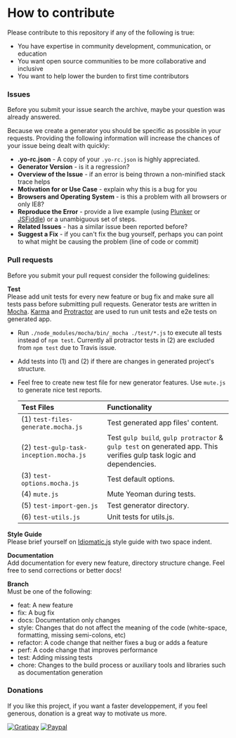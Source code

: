 # How to contribute
Please contribute to this repository if any of the following is true:
* You have expertise in community development, communication, or education
* You want open source communities to be more collaborative and inclusive
* You want to help lower the burden to first time contributors

### Issues

Before you submit your issue search the archive, maybe your question was already answered.

Because we create a generator you should be specific as possible in your requests. Providing the following information will increase the chances of your issue being dealt with quickly:
* **.yo-rc.json** - A copy of your `.yo-rc.json` is highly appreciated.
* **Generator Version** - is it a regression?
* **Overview of the Issue** - if an error is being thrown a non-minified stack trace helps
* **Motivation for or Use Case** - explain why this is a bug for you
* **Browsers and Operating System** - is this a problem with all browsers or only IE8?
* **Reproduce the Error** - provide a live example (using [Plunker](http://plnkr.co/edit/) or
  [JSFiddle](http://jsfiddle.net/)) or a unambiguous set of steps.
* **Related Issues** - has a similar issue been reported before?
* **Suggest a Fix** - if you can't fix the bug yourself, perhaps you can point to what might be
  causing the problem (line of code or commit)

### Pull requests

Before you submit your pull request consider the following guidelines:

**Test**  
Please add unit tests for every new feature or bug fix and make sure all tests pass before submitting pull requests. Generator tests are written in [Mocha](http://mochajs.org).  [Karma](http://karma-runner.github.io/0.12/index.html) and [Protractor](http://angular.github.io/protractor) are used to run unit tests and e2e tests on generated app.
* Run `./node_modules/mocha/bin/_mocha ./test/*.js` to execute all tests instead of `npm test`. Currently all protractor tests in (2) are excluded from `npm test` due to Travis issue. 
* Add tests into (1) and (2) if there are changes in generated project's structure. 
* Feel free to create new test file for new generator features. Use `mute.js` to generate nice test reports.

  | Test Files | Functionality 
  |:-- |:-- 
  | (1) `test-files-generate.mocha.js` | Test generated app files' content. 
  | (2) `test-gulp-task-inception.mocha.js` | Test `gulp build`, `gulp protractor` & `gulp test` on generated app. This verifies gulp task logic and dependencies.
  | (3) `test-options.mocha.js` | Test default options. 
  | (4) `mute.js` | Mute Yeoman during tests. 
  | (5) `test-import-gen.js` | Test generator directory. 
  | (6) `test-utils.js` | Unit tests for utils.js. 

**Style Guide**  
Please brief yourself on [Idiomatic.js](https://github.com/rwldrn/idiomatic.js) style guide with two space indent.

**Documentation**  
Add documentation for every new feature, directory structure change. Feel free to send corrections or better docs!

**Branch**  
Must be one of the following:

* feat: A new feature
* fix: A bug fix
* docs: Documentation only changes
* style: Changes that do not affect the meaning of the code (white-space, formatting, missing semi-colons, etc)
* refactor: A code change that neither fixes a bug or adds a feature
* perf: A code change that improves performance
* test: Adding missing tests
* chore: Changes to the build process or auxiliary tools and libraries such as documentation generation

### Donations

If you like this project, if you want a faster developpement, if you feel generous, donation is a great way to motivate us more.

[![Gratipay](http://img.shields.io/gratipay/Swiip.svg?style=flat)](https://gratipay.com/Swiip/)
[![Paypal](http://img.shields.io/badge/paypal-donate-yellow.svg?style=flat)](https://www.paypal.com/cgi-bin/webscr?cmd=_s-xclick&hosted_button_id=FWGV3KKGH2D4S)
